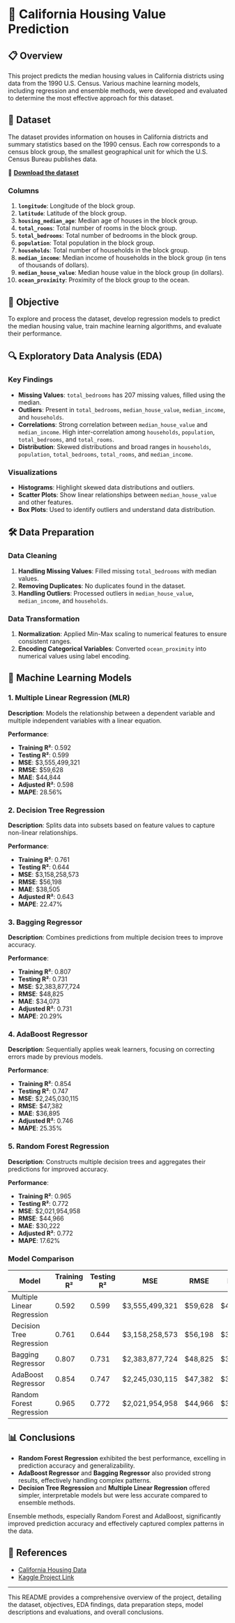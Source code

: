 # 🏡 California Housing Value Prediction

## 📋 Overview

This project predicts the median housing values in California districts using data from the 1990 U.S. Census. Various machine learning models, including regression and ensemble methods, were developed and evaluated to determine the most effective approach for this dataset.

## 📄 Dataset

The dataset provides information on houses in California districts and summary statistics based on the 1990 census. Each row corresponds to a census block group, the smallest geographical unit for which the U.S. Census Bureau publishes data.

🔗 **[Download the dataset](https://github.com/ageron/handson-ml/tree/master/datasets/housing)**

### Columns

1. **`longitude`**: Longitude of the block group.
2. **`latitude`**: Latitude of the block group.
3. **`housing_median_age`**: Median age of houses in the block group.
4. **`total_rooms`**: Total number of rooms in the block group.
5. **`total_bedrooms`**: Total number of bedrooms in the block group.
6. **`population`**: Total population in the block group.
7. **`households`**: Total number of households in the block group.
8. **`median_income`**: Median income of households in the block group (in tens of thousands of dollars).
9. **`median_house_value`**: Median house value in the block group (in dollars).
10. **`ocean_proximity`**: Proximity of the block group to the ocean.

## 🎯 Objective

To explore and process the dataset, develop regression models to predict the median housing value, train machine learning algorithms, and evaluate their performance.

## 🔍 Exploratory Data Analysis (EDA)

### Key Findings

- **Missing Values**: `total_bedrooms` has 207 missing values, filled using the median.
- **Outliers**: Present in `total_bedrooms`, `median_house_value`, `median_income`, and `households`.
- **Correlations**: Strong correlation between `median_house_value` and `median_income`. High inter-correlation among `households`, `population`, `total_bedrooms`, and `total_rooms`.
- **Distribution**: Skewed distributions and broad ranges in `households`, `population`, `total_bedrooms`, `total_rooms`, and `median_income`.

### Visualizations

- **Histograms**: Highlight skewed data distributions and outliers.
- **Scatter Plots**: Show linear relationships between `median_house_value` and other features.
- **Box Plots**: Used to identify outliers and understand data distribution.

## 🛠️ Data Preparation

### Data Cleaning

1. **Handling Missing Values**: Filled missing `total_bedrooms` with median values.
2. **Removing Duplicates**: No duplicates found in the dataset.
3. **Handling Outliers**: Processed outliers in `median_house_value`, `median_income`, and `households`.

### Data Transformation

1. **Normalization**: Applied Min-Max scaling to numerical features to ensure consistent ranges.
2. **Encoding Categorical Variables**: Converted `ocean_proximity` into numerical values using label encoding.

## 🤖 Machine Learning Models

### 1. Multiple Linear Regression (MLR)

**Description**: Models the relationship between a dependent variable and multiple independent variables with a linear equation.

**Performance**:
- **Training R²**: 0.592
- **Testing R²**: 0.599
- **MSE**: $3,555,499,321
- **RMSE**: $59,628
- **MAE**: $44,844
- **Adjusted R²**: 0.598
- **MAPE**: 28.56%

### 2. Decision Tree Regression

**Description**: Splits data into subsets based on feature values to capture non-linear relationships.

**Performance**:
- **Training R²**: 0.761
- **Testing R²**: 0.644
- **MSE**: $3,158,258,573
- **RMSE**: $56,198
- **MAE**: $38,505
- **Adjusted R²**: 0.643
- **MAPE**: 22.47%

### 3. Bagging Regressor

**Description**: Combines predictions from multiple decision trees to improve accuracy.

**Performance**:
- **Training R²**: 0.807
- **Testing R²**: 0.731
- **MSE**: $2,383,877,724
- **RMSE**: $48,825
- **MAE**: $34,073
- **Adjusted R²**: 0.731
- **MAPE**: 20.29%

### 4. AdaBoost Regressor

**Description**: Sequentially applies weak learners, focusing on correcting errors made by previous models.

**Performance**:
- **Training R²**: 0.854
- **Testing R²**: 0.747
- **MSE**: $2,245,030,115
- **RMSE**: $47,382
- **MAE**: $36,895
- **Adjusted R²**: 0.746
- **MAPE**: 25.35%

### 5. Random Forest Regression

**Description**: Constructs multiple decision trees and aggregates their predictions for improved accuracy.

**Performance**:
- **Training R²**: 0.965
- **Testing R²**: 0.772
- **MSE**: $2,021,954,958
- **RMSE**: $44,966
- **MAE**: $30,222
- **Adjusted R²**: 0.772
- **MAPE**: 17.62%

### Model Comparison

| Model                   | Training R² | Testing R² | MSE           | RMSE  | MAE    | Adjusted R² | MAPE   |
|-------------------------|-------------|------------|---------------|-------|--------|-------------|--------|
| Multiple Linear Regression | 0.592        | 0.599      | $3,555,499,321 | $59,628 | $44,844 | 0.598       | 28.56% |
| Decision Tree Regression   | 0.761        | 0.644      | $3,158,258,573 | $56,198 | $38,505 | 0.643       | 22.47% |
| Bagging Regressor          | 0.807        | 0.731      | $2,383,877,724 | $48,825 | $34,073 | 0.731       | 20.29% |
| AdaBoost Regressor         | 0.854        | 0.747      | $2,245,030,115 | $47,382 | $36,895 | 0.746       | 25.35% |
| Random Forest Regression   | 0.965        | 0.772      | $2,021,954,958 | $44,966 | $30,222 | 0.772       | 17.62% |

## 📊 Conclusions

- **Random Forest Regression** exhibited the best performance, excelling in prediction accuracy and generalizability.
- **AdaBoost Regressor** and **Bagging Regressor** also provided strong results, effectively handling complex patterns.
- **Decision Tree Regression** and **Multiple Linear Regression** offered simpler, interpretable models but were less accurate compared to ensemble methods.

Ensemble methods, especially Random Forest and AdaBoost, significantly improved prediction accuracy and effectively captured complex patterns in the data.



## 🔗 References

- [California Housing Data](https://github.com/ageron/handson-ml/tree/master/datasets/housing)
- [Kaggle Project Link](https://www.kaggle.com/code/mohamedabdelnasser/california-housing-eda-and-prices-prediction)
---

This README provides a comprehensive overview of the project, detailing the dataset, objectives, EDA findings, data preparation steps, model descriptions and evaluations, and overall conclusions.
